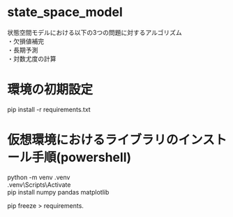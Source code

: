 # state_space_model
状態空間モデルにおける以下の3つの問題に対するアルゴリズム  
・欠損値補完  
・長期予測  
・対数尤度の計算  

# 環境の初期設定
pip install -r requirements.txt  

# 仮想環境におけるライブラリのインストール手順(powershell)
python -m venv .venv  
.venv\Scripts\Activate  
pip install numpy pandas matplotlib  

pip freeze > requirements.  